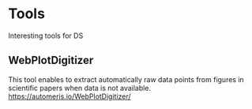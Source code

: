 # Tools
Interesting tools for DS

## WebPlotDigitizer
This tool enables to extract automatically raw data points from figures in scientific papers when data is not available.
https://automeris.io/WebPlotDigitizer/
